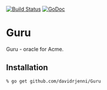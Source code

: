 [![Build Status](https://drone.io/github.com/davidrjenni/Guru/status.png)](https://drone.io/github.com/davidrjenni/Guru/latest)
[![GoDoc](https://godoc.org/github.com/davidrjenni/Guru?status.svg)](https://godoc.org/github.com/davidrjenni/Guru)

# Guru

Guru - oracle for Acme.

## Installation

```
% go get github.com/davidrjenni/Guru
```
